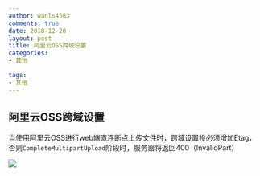 ```yaml
---
author: wanls4583
comments: true
date: 2018-12-20
layout: post
title: 阿里云OSS跨域设置
categories:
- 其他

tags:
- 其他
---
```


## 阿里云OSS跨域设置

当使用阿里云OSS进行web端直连断点上传文件时，跨域设置投必须增加Etag，否则`CompleteMultipartUpload`阶段时，服务器将返回400（InvalidPart）

![](https://wanls4583.github.io/images/posts/其他/aliyun.oss-setting.png)

